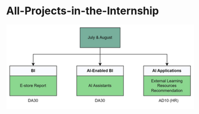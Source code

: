 # All-Projects-in-the-Internship
<img src="https://github.com/katehuangishere/All-Projects-in-the-Internship/blob/main/overview.jpg">

